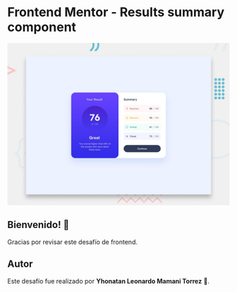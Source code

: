 # Frontend Mentor - Results summary component

![Design preview for the Results summary component coding challenge](./preview.jpg)

## Bienvenido! 👋

Gracias por revisar este desafío de frontend.


## Autor

Este desafío fue realizado por **Yhonatan Leonardo Mamani Torrez** 🚀.
